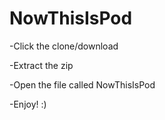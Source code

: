 # NowThisIsPod

-Click the clone/download


-Extract the zip


-Open the file called NowThisIsPod


-Enjoy! :)



